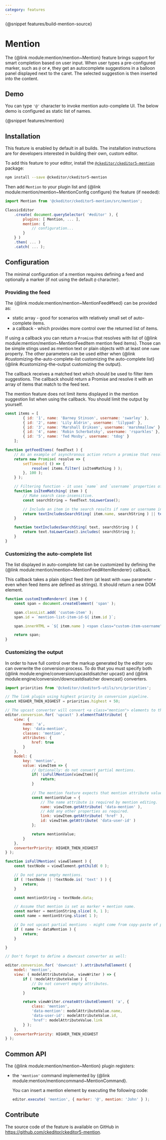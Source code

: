 ```yaml
---
category: features
---
```


{@snippet features/build-mention-source}

# Mention

The {@link module:mention/mention~Mention} feature brings support for smart completion based on user input. When user types a pre-configured marker, such as `@` or `#`, they get an autocomplete suggestions in a balloon panel displayed next to the caret. The selected suggestion is then inserted into the content.

## Demo

You can type `'@'` character to invoke mention auto-complete UI. The below demo is configured as static list of names.

{@snippet features/mention}

## Installation

<info-box info>
	This feature is enabled by default in all builds. The installation instructions are for developers interested in building their own, custom editor.
</info-box>

To add this feature to your editor, install the [`@ckeditor/ckeditor5-mention`](https://www.npmjs.com/package/@ckeditor/ckeditor5-mention) package:

```bash
npm install --save @ckeditor/ckeditor5-mention
```

Then add `Mention` to your plugin list and {@link module:mention/mention~MentionConfig configure} the feature (if needed):

```js
import Mention from '@ckeditor/ckeditor5-mention/src/mention';

ClassicEditor
	.create( document.querySelector( '#editor' ), {
		plugins: [ Mention, ... ],
		mention: {
			// configuration...
		}
	} )
	.then( ... )
	.catch( ... );
```

## Configuration

The minimal configuration of a mention requires defining a feed and optionally a marker (if not using the default `@` character).

### Providing the feed

The {@link module:mention/mention~MentionFeed#feed} can be provided as:

- static array - good for scenarios with relatively small set of auto-complete items.
- a callback - which provides more control over the returned list of items.

If using a callback you can return a `Promise` that resolves with list of {@link module:mention/mention~MentionFeedItem mention feed items}. Those can be simple stings used as mention text or plain objects with at least one `name` property. The other parameters can be used either when {@link #customizing-the-auto-complete-list customizing the auto-complete list} {@link #customizing-the-output customizing the output}.

The callback receives a matched text which should be used to filter item suggestions. The callback should return a Promise and resolve it with an array of items that match to the feed text.

<info-box>
The mention feature does not limit items displayed in the mention suggestion list when using the callback. You should limit the output by yourself. 
</info-box>

```js
const items = [
		{ id: '1', name: 'Barney Stinson', username: 'swarley' },
		{ id: '2', name: 'Lily Aldrin', username: 'lilypad' },
		{ id: '3', name: 'Marshall Eriksen', username: 'marshmallow' },
		{ id: '4', name: 'Robin Scherbatsky', username: 'rsparkles' },
		{ id: '5', name: 'Ted Mosby', username: 'tdog' }
	];

function getFeedItems( feedText ) {
	// As an example of asynchronous action return a promise that resolves after a 100ms timeout.  
	return new Promise( resolve => {
		setTimeout( () => {
			resolve( items.filter( isItemMathing ) );
		}, 100 );
	} );

	// Filtering function - it uses `name` and `username` properties of an item to find a match.
	function isItemMatching( item ) {
		// Make search case-insensitive.
		const searchString = feedText.toLowerCase();

		// Include an item in the search results if name or username includes the current user input.
		return textIncludesSearchSting( item.name, searchString ) || textIncludesSearchSting( item.username, searchString );
 	}

	function textIncludesSearchSting( text, searchString ) {
		return text.toLowerCase().includes( searchString );
	}
}

```

### Customizing the auto-complete list

The list displayed in auto-complete list can be customized by defining the {@link module:mention/mention~MentionFeed#itemRenderer} callback.

This callback takes a plain object feed item (at least with `name` parameter - even when feed items are defined as strings). It should return a new DOM element.

```js
function customItemRenderer( item ) {
	const span = document.createElement( 'span' );

	span.classList.add( 'custom-item' );
	span.id = `mention-list-item-id-${ item.id }`;

	span.innerHTML = `${ item.name } <span class="custom-item-username">@${ item.username }</span>`;

	return span;
}
``` 

### Customizing the output

In order to have full control over the markup generated by the editor you can overwrite the conversion process. To do that you must specify both {@link module:engine/conversion/upcastdisatcher upcast} and {@link module:engine/conversion/downcastdisatcher downcast} converters.

```js
import priorities from '@ckeditor/ckeditor5-utils/src/priorities';

// The link plugin using highest priority in conversion pipeline.
const HIGHER_THEN_HIGHEST = priorities.highest + 50;

// The upcast converter will convert <a class="mention"> elements to the model 'mention' attribute. 
editor.conversion.for( 'upcast' ).elementToAttribute( {
	view: {
		name: 'a',
		key: 'data-mention',
		classes: 'mention',
		attributes: {
			href: true
		}
	},
	model: {
		key: 'mention',
		value: viewItem => {
			// Optionally: do not convert partial mentions.
			if( !isFullMention(viewItem)){
				return;
			}
			  
			// The mention feature expects that mention attribute value in the model is a plain object:
			const mentionValue = {
				// The name attribute is required by mention editing.
				name: viewItem.getAttribute( 'data-mention' ),
				// Add any other properties as required.
				link: viewItem.getAttribute( 'href' ),
				id: viewItem.getAttribute( 'data-user-id' )
			};

			return mentionValue;
		}
	},
	converterPriority: HIGHER_THEN_HIGHEST
} );

function isFullMention( viewElement ) {
	const textNode = viewElement.getChild( 0 );

	// Do not parse empty mentions.
	if ( !textNode || !textNode.is( 'text' ) ) {
		return;
	}

	const mentionString = textNode.data;

	// Assume that mention is set as marker + mention name.
	const marker = mentionString.slice( 0, 1 );
	const name = mentionString.slice( 1 );

	// Do not upcast partial mentions - might come from copy-paste of partially selected mention.
	if ( name != dataMention ) {
		return;
	}

}

// Don't forget to define a downcast converter as well:

editor.conversion.for( 'downcast' ).attributeToElement( {
	model: 'mention',
	view: ( modelAttributeValue, viewWriter ) => {
		if ( !modelAttributeValue ) {
			// Do not convert empty attributes.
			return;
		}

		return viewWriter.createAttributeElement( 'a', {
			class: 'mention',
			'data-mention': modelAttributeValue.name,
			'data-user-id': modelAttributeValue.id,
			'href': modelAttributeValue.link
		} );
	},
	converterPriority: HIGHER_THEN_HIGHEST
} );
```

## Common API

The {@link module:mention/mention~Mention} plugin registers:
* the `'mention'` command implemented by {@link module:mention/mentioncommand~MentionCommand}.

	You can insert a mention element by executing the following code:

	```js
	editor.execute( 'mention', { marker: '@', mention: 'John' } );
	```

## Contribute

The source code of the feature is available on GitHub in https://github.com/ckeditor/ckeditor5-mention.
